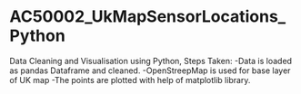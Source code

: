 # AC50002_UkMapSensorLocations_Python

Data Cleaning and Visualisation using Python, Steps Taken:
-Data is loaded as pandas Dataframe and cleaned.
-OpenStreepMap is used for base layer of UK map
-The points are plotted with help of matplotlib library.
